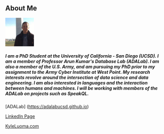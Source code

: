 ## About Me

<img src="/assets/img/profile.jpg" width="90">

##### I am a PhD Student at the University of California - San Diego (UCSD). I am a member of Professor Arun Kumar's Database Lab (ADALab). I am also a member of the U.S. Army, and am pursuing my PhD prior to my assignment to the Army Cyber Institute at West Point. My research interests revolve around the intersection of data science and data engineering. I am also interested in languages and the interaction between humans and machines. I will be working with members of the ADALab on projects such as SpeakQL.

[ADALab] (https://adalabucsd.github.io)

[LinkedIn Page](https://www.linkedin.com/in/kyle-luoma-9b43911b)

[KyleLuoma.com](https://kyleluoma.com)



